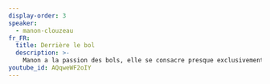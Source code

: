 ```yaml
---
display-order: 3
speaker:
  - manon-clouzeau
fr_FR:
  title: Derrière le bol
  description: >-
    Manon a la passion des bols, elle se consacre presque exclusivement à la création de bols en grès émaillé tournés à la motte. Plus ou moins ouverts, plus ou moins grands. Chacun sa parure d’émail subtile variation de textures. Ce contenant synonyme d’ouverture et d’accueil permet aussi bien de donner que de recevoir, en invoquant l’échange et le partage.
youtube_id: AQqweWF2oIY
---
```

